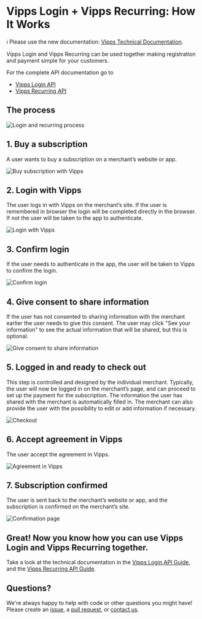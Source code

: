 <!-- START_METADATA
---
title: How It Works with Vipps Login
sidebar_position: 15
---
END_METADATA -->

# Vipps Login + Vipps Recurring: How It Works

<!-- START_COMMENT -->

ℹ️ Please use the new documentation:
[Vipps Technical Documentation](https://vippsas.github.io/vipps-developer-docs/).

<!-- END_COMMENT -->

Vipps Login and Vipps Recurring can be used together making registration and payment simple for your customers.

For the complete API documentation go to
* [Vipps Login API](https://vippsas.github.io/vipps-developer-docs/docs/APIs/login-api)
* [Vipps Recurring API](https://vippsas.github.io/vipps-developer-docs/docs/APIs/recurring-api)

## The process

![Login and recurring process](images/vipps-login-recurring-howitworks/login-recurring-process.svg)


## 1. Buy a subscription

A user wants to buy a subscription on a merchant’s website or app.

![Buy subscription with Vipps](images/vipps-login-recurring-howitworks/login-recurring-step1.svg)

## 2. Login with Vipps

The user logs in with Vipps on the merchant’s site.
If the user is remembered in browser the login will be completed directly in the browser. If not the user will be taken to the app to authenticate.

![Login with Vipps](images/vipps-login-recurring-howitworks/login-recurring-step2.svg)

## 3. Confirm login

If the user needs to authenticate in the app, the user will be taken to Vipps to confirm the login.

![Confirm login](images/vipps-login-recurring-howitworks/login-recurring-step3.svg)

## 4. Give consent to share information

If the user has not consented to sharing information with the merchant earlier the user needs to give this consent.
The user may click "See your information" to see the actual information that will be shared, but this is optional.

![Give consent to share information](images/vipps-login-recurring-howitworks/login-recurring-step4.svg)

## 5. Logged in and ready to check out

This step is controlled and designed by the individual merchant. Typically, the user will now be logged in on the merchant’s page, and can proceed to set up the payment for the subscription. The information the user has shared with the merchant is automatically filled in. The merchant can also provide the user with the possibility to edit or add information if necessary.

![Checkout](images/vipps-login-recurring-howitworks/login-recurring-step5.svg)

## 6. Accept agreement in Vipps

The user accept the agreement in Vipps.

![Agreement in Vipps](images/vipps-login-recurring-howitworks/login-recurring-step6.png)

## 7. Subscription confirmed

The user is sent back to the merchant’s website or app, and the subscription is confirmed on the merchant’s site.

![Confirmation page](images/vipps-login-recurring-howitworks/login-recurring-step7.svg)

## Great! Now you know how you can use Vipps Login and Vipps Recurring together.

Take a look at the technical documentation in the [Vipps Login API Guide](https://vippsas.github.io/vipps-developer-docs/docs/APIs/login-api/vipps-login-api), and the [Vipps Recurring API Guide](vipps-recurring-api.md).


## Questions?

We're always happy to help with code or other questions you might have!
Please create an [issue](https://github.com/vippsas/vipps-recurring-api/issues),
a [pull request](https://github.com/vippsas/vipps-recurring-api/pulls),
or [contact us](https://vippsas.github.io/vipps-developer-docs/docs/vipps-developers/contact).
